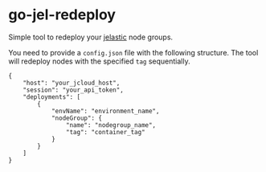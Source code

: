 # go-jel-redeploy

Simple tool to redeploy your [jelastic](https://www.virtuozzo.com/application-platform-partners/) node groups. 

You need to provide a `config.json` file with the following structure. The tool will redeploy nodes with the specified `tag` sequentially.

    {
        "host": "your_jcloud_host",
        "session": "your_api_token",
        "deployments": [
            {
                "envName": "environment_name",
                "nodeGroup": {
                    "name": "nodegroup_name",
                    "tag": "container_tag"
                }
            }
        ]
    }